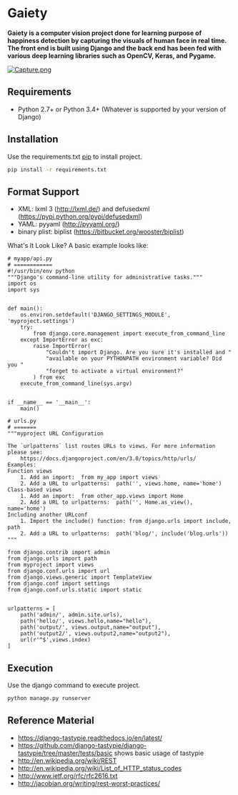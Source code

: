 # Gaiety
**Gaiety is a computer vision project done for learning purpose of happiness detection by capturing the visuals of human face in real time. The front end is built using Django and the back end has been fed with various deep learning libraries such as OpenCV, Keras, and Pygame.** 


[![Capture.png](https://i.postimg.cc/1X9HM3xg/Capture.png)](https://postimg.cc/HchXkHkH)

## Requirements

* Python 2.7+ or Python 3.4+ (Whatever is supported by your version of Django)

## Installation

Use the requirements.txt [pip](https://pip.pypa.io/en/stable/) to install project.

```bash
pip install -r requirements.txt
```


## Format Support

* XML: lxml 3 (http://lxml.de/) and defusedxml (https://pypi.python.org/pypi/defusedxml)
* YAML: pyyaml (http://pyyaml.org/)
* binary plist: biplist (https://bitbucket.org/wooster/biplist)


What's It Look Like?
A basic example looks like:

```
# myapp/api.py
# ============
#!/usr/bin/env python
"""Django's command-line utility for administrative tasks."""
import os
import sys


def main():
    os.environ.setdefault('DJANGO_SETTINGS_MODULE', 'myproject.settings')
    try:
        from django.core.management import execute_from_command_line
    except ImportError as exc:
        raise ImportError(
            "Couldn't import Django. Are you sure it's installed and "
            "available on your PYTHONPATH environment variable? Did you "
            "forget to activate a virtual environment?"
        ) from exc
    execute_from_command_line(sys.argv)


if __name__ == '__main__':
    main()

# urls.py
# =======
"""myproject URL Configuration

The `urlpatterns` list routes URLs to views. For more information please see:
    https://docs.djangoproject.com/en/3.0/topics/http/urls/
Examples:
Function views
    1. Add an import:  from my_app import views
    2. Add a URL to urlpatterns:  path('', views.home, name='home')
Class-based views
    1. Add an import:  from other_app.views import Home
    2. Add a URL to urlpatterns:  path('', Home.as_view(), name='home')
Including another URLconf
    1. Import the include() function: from django.urls import include, path
    2. Add a URL to urlpatterns:  path('blog/', include('blog.urls'))
"""

from django.contrib import admin  
from django.urls import path  
from myproject import views  
from django.conf.urls import url
from django.views.generic import TemplateView
from django.conf import settings
from django.conf.urls.static import static


urlpatterns = [  
    path('admin/', admin.site.urls),  
    path('hello/', views.hello,name="hello"), 
    path('output/', views.output,name="output"),   
    path('output2/', views.output2,name="output2"),   
    url(r'^$',views.index)
]  
```

## Execution

Use the django command to execute project.

```bash
python manage.py runserver
```

## Reference Material
* https://django-tastypie.readthedocs.io/en/latest/
* https://github.com/django-tastypie/django-tastypie/tree/master/tests/basic shows basic usage of tastypie
* http://en.wikipedia.org/wiki/REST
* http://en.wikipedia.org/wiki/List_of_HTTP_status_codes
* http://www.ietf.org/rfc/rfc2616.txt
* http://jacobian.org/writing/rest-worst-practices/
